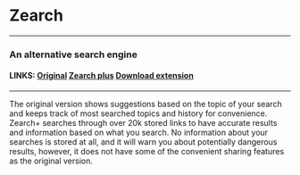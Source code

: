 # Zearch
--------------------------------
### An alternative search engine
#### LINKS: [Original](https://lb123658.github.io/zearch/index.html) [Zearch plus](https://lb123658.github.io/zearch/plus) [Download extension](https://lb123658.github.io/zearch/extension.zip)
--------------------------------
The original version shows suggestions based on the topic of your search and keeps track of most searched topics and history for convenience. 
Zearch+ searches through over 20k stored links to have accurate results and information based on what you search. No information about your searches is stored at all, and it will warn you about potentially dangerous results, however, it does not have some of the convenient sharing features as the original version.

